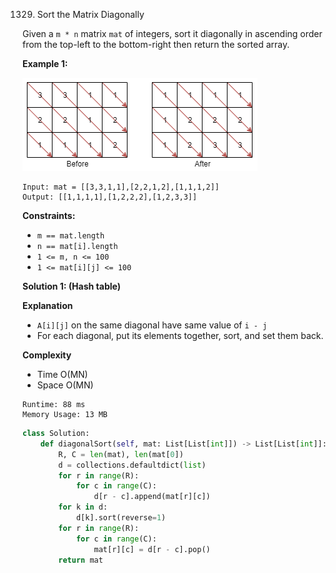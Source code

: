1329. Sort the Matrix Diagonally

Given a `m * n` matrix `mat` of integers, sort it diagonally in ascending order from the top-left to the bottom-right then return the sorted array.

 

**Example 1:**

![1329_1482_example_1_2.png](img/1329_1482_example_1_2.png)
```
Input: mat = [[3,3,1,1],[2,2,1,2],[1,1,1,2]]
Output: [[1,1,1,1],[1,2,2,2],[1,2,3,3]]
```

**Constraints:**

* `m == mat.length`
* `n == mat[i].length`
* `1 <= m, n <= 100`
* `1 <= mat[i][j] <= 100`

**Solution 1: (Hash table)**

**Explanation** 

* `A[i][j]` on the same diagonal have same value of `i - j`
* For each diagonal, put its elements together, sort, and set them back.


**Complexity**

* Time O(MN)
* Space O(MN)

```
Runtime: 88 ms
Memory Usage: 13 MB
```
```python
class Solution:
    def diagonalSort(self, mat: List[List[int]]) -> List[List[int]]:
        R, C = len(mat), len(mat[0])
        d = collections.defaultdict(list)
        for r in range(R):
            for c in range(C):
                d[r - c].append(mat[r][c])
        for k in d:
            d[k].sort(reverse=1)
        for r in range(R):
            for c in range(C):
                mat[r][c] = d[r - c].pop()
        return mat
```